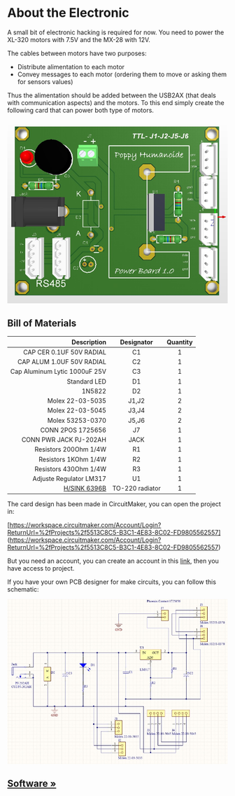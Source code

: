 # About the Electronic

A small bit of electronic hacking is required for now. You need to power the XL-320 motors with 7.5V and the MX-28 with 12V.

The cables between motors have two purposes:

* Distribute alimentation to each motor
* Convey messages to each motor (ordering them to move or asking them for sensors values)

Thus the alimentation should be added between the USB2AX (that deals with communication aspects) and the motors.
To this end simply create the following card that can power both type of motors.

![elec1](img/electronic/elec1.jpg)

## Bill of Materials

| Description                   | Designator | Quantity |
| -----------------------------:|:----------:|:--------:|
| CAP CER 0.1UF 50V RADIAL      |    C1      |     1    |          
| CAP ALUM 1.0UF 50V RADIAL     |    C2      |     1    |
| Cap Aluminum Lytic 1000uF 25V |    C3      |     1    |
| Standard LED                  |    D1      |     1    |
| 1N5822                        |    D2      |     1    |
| Molex 22-03-5035              |   J1,J2    |     2    |
| Molex 22-03-5045              |   J3,J4    |     2    |
| Molex 53253-0370              |   J5,J6    |     2    | 
| CONN 2POS 1725656             |    J7      |     1    |
| CONN PWR JACK  PJ-202AH       |   JACK     |     1    |
| Resistors 200Ohm 1/4W         |    R1      |     1    |
| Resistors 1KOhm 1/4W          |    R2      |     1    |
| Resistors 430Ohm  1/4W        |    R3      |     1    |
| Adjuste Regulator LM317       |    U1      |     1    |
| [H/SINK 6396B](http://www.anglia-live.com/products/kw/6396b/506695001_h-sink-to220-to218-25mm-56c-w)| TO-220 radiator |   1  |
The card design has been made in CircuitMaker, you can open the project in:

[https://workspace.circuitmaker.com/Account/Login?ReturnUrl=%2fProjects%2f5513C8C5-B3C1-4E83-8C02-FD9805562557] (https://workspace.circuitmaker.com/Account/Login?ReturnUrl=%2fProjects%2f5513C8C5-B3C1-4E83-8C02-FD9805562557)

But you need an account, you can create an account in this [link](http://www.circuitmaker.com/thank-you/#download), then you have access to project.

If you have your own PCB designer for make circuits, you can follow this schematic:

![schematic](img/electronic/schematic.jpg)



## [Software »]( https://github.com/poppy-project/poppy-6dof-right-arm/blob/master/doc/software.md)

